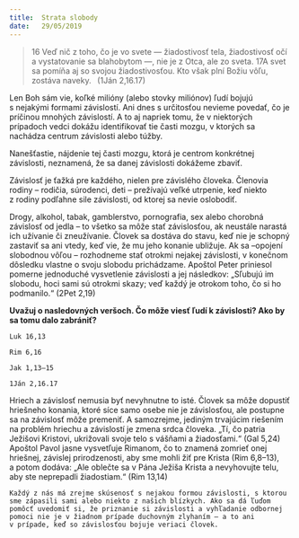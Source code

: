 ```yaml
---
title:  Strata slobody
date:   29/05/2019
---
```


> <p></p>
> 16 Veď nič z toho, čo je vo svete — žiadostivosť tela, žiadostivosť očí a vystatovanie sa blahobytom —, nie je z Otca, ale zo sveta. 17A svet sa pomíňa aj so svojou žiadostivosťou. Kto však plní Božiu vôľu, zostáva naveky.  (1Ján 2,16.17)

Len Boh sám vie, koľké milióny (alebo stovky miliónov) ľudí bojujú s nejakými formami závislostí. Ani dnes s určitosťou nevieme povedať, čo je príčinou mnohých závislostí. A to aj napriek tomu, že v niektorých prípadoch vedci dokážu identifikovať tie časti mozgu, v ktorých sa nachádza centrum závislosti alebo túžby.

Nanešťastie, nájdenie tej časti mozgu, ktorá je centrom konkrétnej závislosti, neznamená, že sa danej závislosti dokážeme zbaviť.

Závislosť je ťažká pre každého, nielen pre závislého človeka. Členovia rodiny – rodičia, súrodenci, deti – prežívajú veľké utrpenie, keď niekto z rodiny podľahne sile závislosti, od ktorej sa nevie oslobodiť.

Drogy, alkohol, tabak, gamblerstvo, pornografia, sex alebo chorobná závislosť od jedla – to všetko sa môže stať závislosťou, ak neustále narastá ich užívanie či zneužívanie. Človek sa dostáva do stavu, keď nie je schopný zastaviť sa ani vtedy, keď vie, že mu jeho konanie ubližuje. Ak sa –opojení slobodnou vôľou – rozhodneme stať otrokmi nejakej závislosti, v konečnom dôsledku vlastne o svoju slobodu prichádzame. Apoštol Peter priniesol pomerne jednoduché vysvetlenie závislosti a jej následkov: „Sľubujú im slobodu, hoci sami sú otrokmi skazy; veď každý je otrokom toho, čo si ho podmanilo.“ (2Pet 2,19)

**Uvažuj o nasledovných veršoch. Čo môže viesť ľudí k závislosti? Ako by sa tomu dalo zabrániť?**

`Luk 16,13`

`Rim 6,16`

`Jak 1,13–15`

`1Ján 2,16.17`

Hriech a závislosť nemusia byť nevyhnutne to isté. Človek sa môže dopustiť hriešneho konania, ktoré síce samo osebe nie je závislosťou, ale postupne sa na závislosť môže premeniť. A samozrejme, jediným trvajúcim riešením na problém hriechu a závislostí je zmena srdca človeka. „Tí, čo patria Ježišovi Kristovi, ukrižovali svoje telo s vášňami a žiadosťami.“ (Gal 5,24) Apoštol Pavol jasne vysvetľuje Rimanom, čo to znamená zomrieť onej hriešnej, závislej prirodzenosti, aby sme mohli žiť pre Krista (Rim 6,8–13), a potom dodáva: „Ale oblečte sa v Pána Ježiša Krista a nevyhovujte telu, aby ste neprepadli žiadostiam.“ (Rim 13,14)

`Každý z nás má zrejme skúsenosť s nejakou formou závislosti, s ktorou sme zápasili sami alebo niekto z našich blízkych. Ako sa dá ľuďom pomôcť uvedomiť si, že priznanie si závislosti a vyhľadanie odbornej pomoci nie je v žiadnom prípade duchovným zlyhaním – a to ani v prípade, keď so závislosťou bojuje veriaci človek.`